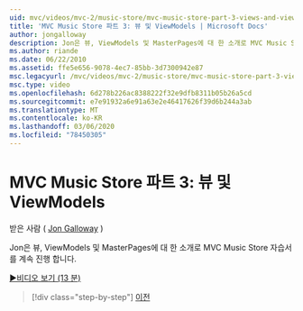 ```yaml
---
uid: mvc/videos/mvc-2/music-store/mvc-music-store-part-3-views-and-viewmodels
title: 'MVC Music Store 파트 3: 뷰 및 ViewModels | Microsoft Docs'
author: jongalloway
description: Jon은 뷰, ViewModels 및 MasterPages에 대 한 소개로 MVC Music Store 자습서를 계속 진행 합니다.
ms.author: riande
ms.date: 06/22/2010
ms.assetid: ffe5e656-9078-4ec7-85bb-3d7300942e87
msc.legacyurl: /mvc/videos/mvc-2/music-store/mvc-music-store-part-3-views-and-viewmodels
msc.type: video
ms.openlocfilehash: 6d278b226ac8388222f32e9dfb8311b05b26a5cd
ms.sourcegitcommit: e7e91932a6e91a63e2e46417626f39d6b244a3ab
ms.translationtype: MT
ms.contentlocale: ko-KR
ms.lasthandoff: 03/06/2020
ms.locfileid: "78450305"
---
```

# <a name="mvc-music-store-part-3-views-and-viewmodels"></a>MVC Music Store 파트 3: 뷰 및 ViewModels

받은 사람 ( [Jon Galloway](https://github.com/jongalloway) )

Jon은 뷰, ViewModels 및 MasterPages에 대 한 소개로 MVC Music Store 자습서를 계속 진행 합니다.

[&#9654;비디오 보기 (13 분)](https://channel9.msdn.com/Blogs/ASP-NET-Site-Videos/mvc-music-store-part-3-views-and-viewmodels)

> [!div class="step-by-step"]
> [이전](mvc-music-store-part-2-controllers.md)
